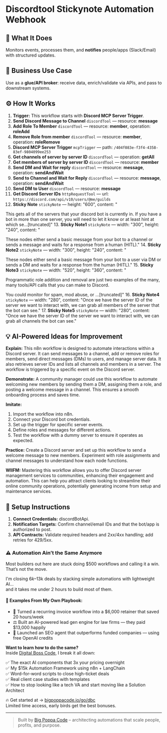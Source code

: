 # Discordtool Stickynote Automation Webhook
  ## 🚀 What It Does
  Monitors events, processes them, and **notifies** people/apps (Slack/Email) with structured updates.
  
  ## 💼 Business Use Case
  Use as a **glue/API broker**: receive data, enrich/validate via APIs, and pass to downstream systems.
  
  ## ⚙️ How It Works
  1. **Trigger:** This workflow starts with **Discord MCP Server Trigger**.
  2. **Send Discord Message to Channel** `discordTool` — resource: **message**
3. **Add Role To Member** `discordTool` — resource: **member**, operation: **roleAdd**
4. **Remove Role from member** `discordTool` — resource: **member**, operation: **roleRemove**
5. **Discord MCP Server Trigger** `mcpTrigger` — path: `/404f083e-f3f4-4358-83ef-9804099ee253`
6. **Get channels of server by server ID** `discordTool` — operation: **getAll**
7. **Get members of server by server ID** `discordTool` — resource: **member**
8. **Send DM and Wait for reply** `discordTool` — resource: **message**, operation: **sendAndWait**
9. **Send to Channel and Wait for Reply** `discordTool` — resource: **message**, operation: **sendAndWait**
10. **Send DM to User** `discordTool` — resource: **message**
11. **Get Discord Server IDs** `httpRequestTool` — url: `https://discord.com/api/v10/users/@me/guilds`
12. **Sticky Note** `stickyNote` — height: "600", content: "











This gets all of the servers that your discord bot is currently in. If you have a bot in more than one server, you will need to let it know or at least hint at which se…[truncated]"
13. **Sticky Note1** `stickyNote` — width: "300", height: "240", content: "











These nodes either send a basic message from your bot to a channel or sends a message and waits for a response from a human (HITL)."
14. **Sticky Note2** `stickyNote` — width: "300", height: "240", content: "











These nodes either send a basic message from your bot to a user via DM or sends a DM and waits for a response from the human (HITL)."
15. **Sticky Note3** `stickyNote` — width: "520", height: "360", content: "











Programmatic role addition and removal are just two examples of the many, many tools/API calls that you can make to Discord.

You could monitor for spam, mod abuse, or …[truncated]"
16. **Sticky Note4** `stickyNote` — width: "280", content: "Once we have the server ID of the server we want to interact with, we can grab all members of the server that the bot can see."
17. **Sticky Note5** `stickyNote` — width: "280", content: "Once we have the server ID of the server we want to interact with, we can grab all channels the bot can see."
  
  ## 💡 AI-Powered Ideas for Improvement
  **Explain:** This n8n workflow is designed to automate interactions within a Discord server. It can send messages to a channel, add or remove roles for members, send direct messages (DMs) to users, and manage server data. It also retrieves server IDs and lists all channels and members in a server. The workflow is triggered by a specific event on the Discord server.

**Demonstrate:** A community manager could use this workflow to automate welcoming new members by sending them a DM, assigning them a role, and posting a welcome message in a channel. This ensures a smooth onboarding process and saves time.

**Imitate:** 
1. Import the workflow into n8n.
2. Connect your Discord bot credentials.
3. Set up the trigger for specific server events.
4. Define roles and messages for different actions.
5. Test the workflow with a dummy server to ensure it operates as expected.

**Practice:** Create a Discord server and set up this workflow to send a welcome message to new members. Experiment with role assignments and channel messages to understand how each node functions.

**WIIFM:** Mastering this workflow allows you to offer Discord server management services to communities, enhancing their engagement and automation. This can help you attract clients looking to streamline their online community operations, potentially generating income from setup and maintenance services.
  
  ## 🔧 Setup Instructions
  1. **Connect Credentials:** discordBotApi.
2. **Notification Targets:** Confirm channel/email IDs and that the bot/app is authorized to post.
3. **API Contracts:** Validate required headers and 2xx/4xx handling; add retries for 429/5xx.
  
### ⚠️ Automation Ain’t the Same Anymore

Most builders out here are stuck doing $500 workflows and calling it a win.  
That’s not the move.  

I'm closing $6k–$13k deals by stacking simple automations with lightweight AI...  
and it takes me under 2 hours to build most of them.

#### 🧠 Examples From My Own Playbook:
- 🔁 Turned a recurring invoice workflow into a $6,000 retainer that saved 20 hours/week  
- ⚖️ Built an AI-powered lead gen engine for law firms — they paid $13,000 happily  
- 🚀 Launched an SEO agent that outperforms funded companies — using free OpenAI credits  

**Want to learn how to do the same?**  
Inside [Digital Boss Code](https://bigpoppacode.io/go/dbc), I break it all down:

✅ The exact AI components that 3x your pricing overnight  
✅ My $15k Automation Framework using n8n + LangChain  
✅ Word-for-word scripts to close high-ticket deals  
✅ Real client case studies with templates  
✅ How to stop looking like a tech VA and start moving like a Solution Architect  

🔥 Get started at → [bigpoppacode.io/go/dbc](https://bigpoppacode.io/go/dbc)  
Limited time access, early birds get the best bonuses.

---
> Built by [Big Poppa Code](https://bigpoppacode.io) – architecting automations that scale people, profits, and purpose.
  